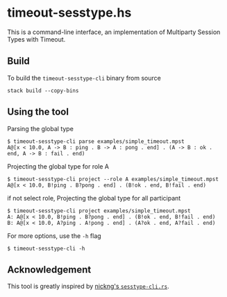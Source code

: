 # timeout-sesstype.hs

This is a command-line interface, an implementation of Multiparty Session Types with Timeout.

## Build

To build the `timeout-sesstype-cli` binary from source

```
stack build --copy-bins
```

## Using the tool

Parsing the global type

```
$ timeout-sesstype-cli parse examples/simple_timeout.mpst
A@[x < 10.0, A -> B : ping . B -> A : pong . end] . (A -> B : ok . end, A -> B : fail . end)
```

Projecting the global type for role A

```
$ timeout-sesstype-cli project --role A examples/simple_timeout.mpst
A@[x < 10.0, B!ping . B?pong . end] . (B!ok . end, B!fail . end)
```

if not select role, Projecting the global type for all participant

```
$ timeout-sesstype-cli project examples/simple_timeout.mpst
A: A@[x < 10.0, B!ping . B?pong . end] . (B!ok . end, B!fail . end)
B: A@[x < 10.0, A?ping . A!pong . end] . (A?ok . end, A?fail . end)
```

For more options, use the `-h` flag

```
$ timeout-sesstype-cli -h
```

## Acknowledgement

This tool is greatly inspired by [nickng's `sesstype-cli.rs`](https://github.com/nickng/sesstype-cli.rs).
